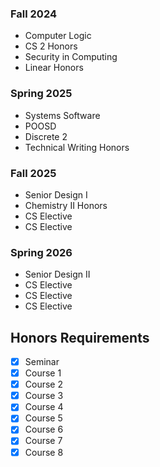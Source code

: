### Fall 2024
- Computer Logic
- CS 2 Honors
- Security in Computing
- Linear Honors

### Spring 2025
- Systems Software
- POOSD
- Discrete 2
- Technical Writing Honors
### Fall 2025
- Senior Design I
- Chemistry II Honors
- CS Elective 
- CS Elective

### Spring 2026
- Senior Design II
- CS Elective
- CS Elective
- CS Elective

## Honors Requirements
- [x] Seminar
- [x] Course 1
- [x] Course 2
- [x] Course 3
- [x] Course 4
- [x] Course 5
- [x] Course 6
- [x] Course 7
- [x] Course 8